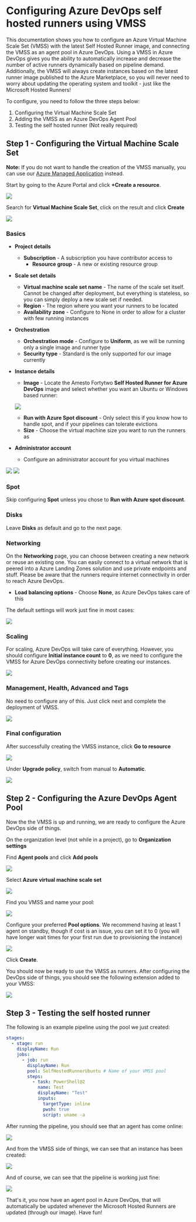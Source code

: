 # Configuring Azure DevOps self hosted runners using VMSS

This documentation shows you how to configure an Azure Virtual Machine Scale Set (VMSS) with the latest Self Hosted Runner image, and connecting the VMSS as an agent pool in Azure DevOps. Using a VMSS in Azure DevOps gives you the ability to automatically increase and decrease the number of active runners dynamically based on pipeline demand. Additionally, the VMSS will always create instances based on the latest runner image published to the Azure Marketplace, so you will never need to worry about updating the operating system and toolkit - just like the Microsoft Hosted Runners!

To configure, you need to follow the three steps below:

1. Configuring the Virtual Machine Scale Set
2. Adding the VMSS as an Azure DevOps Agent Pool
3. Testing the self hosted runner (Not really required)

## Step 1 - Configuring the Virtual Machine Scale Set

**Note:** If you do not want to handle the creation of the VMSS manually, you can use our [Azure Managed Application](./azuredevops-managedapp.md) instead.

Start by going to the Azure Portal and click **+Create a resource**. 

![](media/20230914091454.png)

Search for **Virtual Machine Scale Set**, click on the result and click **Create**

![](media/20230914091624.png)

### Basics

- **Project details**
    - **Subscription** - A subscription you have contributor access to
        - **Resource group** - A new or existing resource group
- **Scale set details**
    - **Virtual machine scale set name** - The name of the scale set itself. Cannot be changed after deployment, but everything is stateless, so you can simply deploy a new scale set if needed.
    - **Region** - The region where you want your runners to be located
    - **Availability zone** - Configure to None in order to allow for a cluster with few running instances
- **Orchestration**
    - **Orchestration mode** - Configure to **Uniform**, as we will be running only a single image and runner type
    - **Security type** - Standard is the only supported for our image currently
- **Instance details**
    - **Image** - Locate the Amesto Fortytwo **Self Hosted Runner for Azure DevOps** image and select whether you want an Ubuntu or Windows based runner:

    ![](media/20230914092637.png)

    - **Run with Azure Spot discount** - Only select this if you know how to handle spot, and if your pipelines can tolerate evictions
    - **Size** - Choose the virtual machine size you want to run the runners as
- **Administrator account**
    - Configure an administrator account for you virtual machines

![](media/20230914091817.png)
![](media/20230914092429.png)

### Spot

Skip configuring **Spot** unless you chose to **Run with Azure spot discount**.

### Disks

Leave **Disks** as default and go to the next page.

### Networking

On the **Networking** page, you can choose between creating a new network or reuse an existing one. You can easily connect to a virtual network that is peered into a Azure Landing Zones solution and use private endpoints and stuff. Please be aware that the runners require internet connectivity in order to reach Azure DevOps.

- **Load balancing options** - Choose **None**, as Azure DevOps takes care of this

The default settings will work just fine in most cases:

![](media/20230914093403.png)

### Scaling

For scaling, Azure DevOps will take care of everything. However, you should configure **Initial instance count** to **0**, as we need to configure the VMSS for Azure DevOps connectivity before creating our instances.

![](media/20230914093755.png)

### Management, Health, Advanced and Tags

No need to configure any of this. Just click next and complete the deployment of VMSS.

![](media/20230914093939.png)

### Final configuration

After successfully creating the VMSS instance, click **Go to resource**

![](media/20230914094919.png)

Under **Upgrade policy**, switch from manual to **Automatic**.

![](media/20230914095007.png)

## Step 2 - Configuring the Azure DevOps Agent Pool

Now the the VMSS is up and running, we are ready to configure the Azure DevOps side of things. 

On the organization level (not while in a project), go to **Organization settings**

Find **Agent pools** and click **Add pools**

![](media/20230914095252.png)

Select **Azure virtual machine scale set**

![](media/20230914095739.png)

Find you VMSS and name your pool:

![](media/20230914095932.png)

Configure your preferred **Pool options**. We recommend having at least 1 agent on standby, though if cost is an issue, you can set it to 0 (you will have longer wait times for your first run due to provisioning the instance)

![](media/20230914100312.png)

Click **Create**.

You should now be ready to use the VMSS as runners. After configuring the DevOps side of things, you should see the following extension added to your VMSS:

![](media/20230914100432.png)

## Step 3 - Testing the self hosted runner

The following is an example pipeline using the pool we just created:

```yaml
stages:
  - stage: run
    displayName: Run
    jobs:
      - job: run
        displayName: Run
        pool: SelfHostedRunnerUbuntu # Name of your VMSS pool
        steps:
          - task: PowerShell@2
            name: Test
            displayName: "Test"
            inputs:
              targetType: inline
              pwsh: true
              script: uname -a
```

After running the pipeline, you should see that an agent has come online:

![](media/20230914101257.png)

And from the VMSS side of things, we can see that an instance has been created:

![](media/20230914101321.png)

And of course, we can see that the pipeline is working just fine:

![](media/20230914101652.png)

That's it, you now have an agent pool in Azure DevOps, that will automatically be updated whenever the Microsoft Hosted Runners are updated (through our image). Have fun!